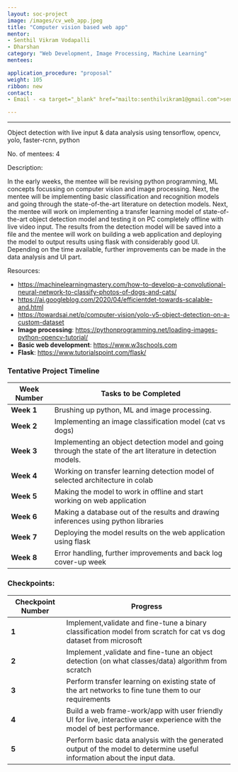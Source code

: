 ```yaml
---
layout: soc-project
image: /images/cv_web_app.jpeg
title: "Computer vision based web app"
mentor: 
- Senthil Vikram Vodapalli
- Dharshan 
category: "Web Development, Image Processing, Machine Learning"
mentees:

application_procedure: "proposal" 
weight: 105
ribbon: new
contact:
- Email - <a target="_blank" href="mailto:senthilvikram1@gmail.com">senthilvikram1@gmail.com</a>

---
```


---

Object detection with live input & data analysis using tensorflow, opencv, yolo, faster-rcnn, python

<!--break-->

No. of mentees: 4

Description:

In the early weeks, the mentee will be revising python programming, ML concepts focussing on computer vision and image processing. Next, the mentee will be implementing basic classification and recognition models and going through the state-of-the-art literature on detection models. Next, the mentee will work on implementing a transfer learning model of state-of-the-art object detection model and testing it on PC completely offline with live video input. The results from the detection model will be saved into a file and the mentee will work on building a web application and deploying the model to output results using flask with considerably good UI. Depending on the time available, further improvements can be made in the data analysis and UI part. 

Resources: 
- https://machinelearningmastery.com/how-to-develop-a-convolutional-neural-network-to-classify-photos-of-dogs-and-cats/ 
- https://ai.googleblog.com/2020/04/efficientdet-towards-scalable-and.html
- https://towardsai.net/p/computer-vision/yolo-v5-object-detection-on-a-custom-dataset
- **Image processing**: https://pythonprogramming.net/loading-images-python-opencv-tutorial/
- **Basic web development**: https://www.w3schools.com
- **Flask**: https://www.tutorialspoint.com/flask/

<!--break-->

<!--break-->
### Tentative Project Timeline

|Week Number  | Tasks to be Completed|
|--- | --- | 
|**Week 1** |Brushing up python, ML and image processing.|
|**Week 2** |Implementing an image classification model (cat vs dogs)|
|**Week 3** |Implementing an object detection model and going through the state of the art literature in detection models.|
|**Week 4** |Working on transfer learning detection model of selected architecture in colab
|**Week 5** | Making the model to work in offline and start working on web application|
|**Week 6** | Making a database out of the results and drawing inferences using python libraries|
|**Week 7** |Deploying the model results on the web application using flask|
|**Week 8** |Error handling, further improvements and back log cover-up week|


### Checkpoints:
<!--break-->

|Checkpoint Number  | Progress|
|--- | --- | 
|**1** | Implement,validate and fine-tune a binary classification model from scratch for cat vs dog dataset from microsoft|
|**2** |Implement ,validate and fine-tune an object detection (on what classes/data) algorithm from scratch|
|**3** |Perform transfer learning on existing state of the art networks to fine tune them to our requirements|
|**4** |Build a web frame-work/app with user friendly UI for live, interactive user experience with the model of best performance.|
|**5** |Perform basic data analysis with the generated output of the model to determine useful information about the input data.|

<!--break-->
